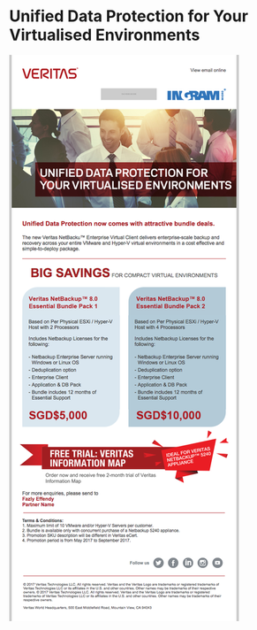 # Unified Data Protection for Your Virtualised Environments
![Preview image](https://raw.githubusercontent.com/gbjack/UDP-eDM/master/images/preview.png)
